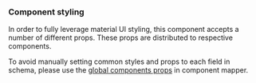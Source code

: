 ### Component styling

In order to fully leverage material UI styling, this component accepts a number of different props. These props are distributed to respective components.

To avoid manually setting common styles and props to each field in schema, please use the [global components props](/renderer/global-component-props) in component mapper.